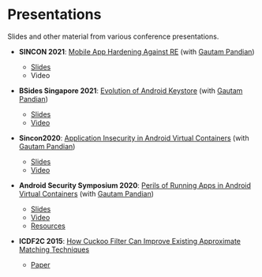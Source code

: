 # Presentations
Slides and other material from various conference presentations. 
- **SINCON 2021**: [Mobile App Hardening Against RE](https://www.infosec-city.com/post/sin21-2-mobile-app-hardening-against-re) (with [Gautam Pandian](https://github.com/darvincisec))
    - [Slides](Sincon2021.MobileAppHardeningRE.pdf)
    - Video

- **BSides Singapore 2021**: [Evolution of Android Keystore](https://bsidessg.org/schedule/the-evolution-of-android-keystore/) (with [Gautam Pandian](https://github.com/darvincisec))
    - [Slides](BSidesSG2021_EvolutionOfAndroidKeystore.pdf)
    - [Video](https://www.youtube.com/watch?v=5D82-yRlrWk)

- **Sincon2020**: [Application Insecurity in Android Virtual Containers](https://www.infosec-city.com/post/sin20-1-application-insecurity-android-virtual-containers) (with [Gautam Pandian](https://github.com/darvincisec))
    - [Slides](Sincon2020.AndroidVirtualContainers.pdf)
    - [Video](https://youtu.be/4t3lVdQoMq4?list=PL58BLgHRerNSd-7wnQ3ZzS1lPkPC9y9r8&t=22786)

- **Android Security Symposium 2020**: [Perils of Running Apps in Android Virtual Containers](https://android.ins.jku.at/symposium/program/) (with [Gautam Pandian](https://github.com/darvincisec))
    - [Slides](AndroidSS2020.AndroidVirtualContainers.pdf)
    - [Video](https://www.youtube.com/watch?v=J4qI_4pLdg4&list=PL61IkVbNYniUTmprGxMnlUFxmFj79Wmpw&index=2)
    - [Resources](https://github.com/su-vikas/conbeerlib)

- **ICDF2C 2015**: [How Cuckoo Filter Can Improve Existing Approximate Matching Techniques](http://link.springer.com/chapter/10.1007/978-3-319-25512-5_4)
    - [Paper](ICDF2C2015.CuckooFiltersApproxMatching.pdf)
